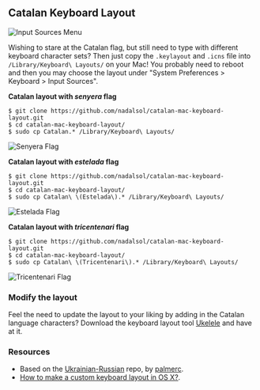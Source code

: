 ## Catalan Keyboard Layout

![Input Sources Menu](https://raw.githubusercontent.com/nadalsol/catalan-mac-keyboard-layout/master/macos-input-sources-menu.png)

Wishing to stare at the Catalan flag, but still need to type with different keyboard character sets? Then just copy the `.keylayout` and `.icns` file into `/Library/Keyboard\ Layouts/` on your Mac! You probably need to reboot and then you may choose the layout under "System Preferences > Keyboard > Input Sources".

**Catalan layout with _senyera_ flag**

```
$ git clone https://github.com/nadalsol/catalan-mac-keyboard-layout.git
$ cd catalan-mac-keyboard-layout/
$ sudo cp Catalan.* /Library/Keyboard\ Layouts/
```

![Senyera Flag](https://raw.githubusercontent.com/nadalsol/catalan-mac-keyboard-layout/master/flag-senyera.png)

**Catalan layout with _estelada_ flag**

```
$ git clone https://github.com/nadalsol/catalan-mac-keyboard-layout.git
$ cd catalan-mac-keyboard-layout/
$ sudo cp Catalan\ \(Estelada\).* /Library/Keyboard\ Layouts/
```

![Estelada Flag](https://raw.githubusercontent.com/nadalsol/catalan-mac-keyboard-layout/master/flag-estelada.png)

**Catalan layout with _tricentenari_ flag**

```
$ git clone https://github.com/nadalsol/catalan-mac-keyboard-layout.git
$ cd catalan-mac-keyboard-layout/
$ sudo cp Catalan\ \(Tricentenari\).* /Library/Keyboard\ Layouts/
```

![Tricentenari Flag](https://raw.githubusercontent.com/nadalsol/catalan-mac-keyboard-layout/master/flag-tricentenari.png)

### Modify the layout

Feel the need to update the layout to your liking by adding in the Catalan language characters? Download the keyboard layout tool [Ukelele](http://scripts.sil.org/ukelele) and have at it.

### Resources

* Based on the [Ukrainian-Russian](https://github.com/palmerc/Ukrainian-Russian) repo, by [palmerc](https://github.com/palmerc).
* [How to make a custom keyboard layout in OS X?](https://superuser.com/questions/665494/how-to-make-a-custom-keyboard-layout-in-os-x).
